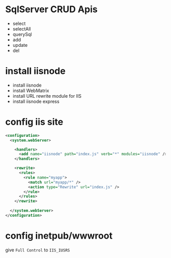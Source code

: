# SqlServer CRUD Apis
- select
- selectAll
- querySql
- add
- update
- del

# install iisnode

- install iisnode 
- install WebMatrix
- install URL rewrite module for IIS
- install iisnode express

# config iis site
```xml
<configuration>
  <system.webServer>

    <handlers>
      <add name="iisnode" path="index.js" verb="*" modules="iisnode" />
    </handlers>

    <rewrite>
      <rules>
        <rule name="myapp">
          <match url="myapp/*" />
          <action type="Rewrite" url="index.js" />
        </rule>
      </rules>
    </rewrite>
    
  </system.webServer>
</configuration>
```

# config inetpub/wwwroot
give `Full Control` to `IIS_IUSRS`